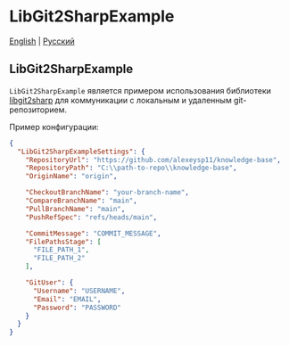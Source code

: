 # LibGit2SharpExample

[English](README.md) | [Русский](README.ru.md)

## LibGit2SharpExample

`LibGit2SharpExample` является примером использования библиотеки [libgit2sharp](https://github.com/libgit2/libgit2sharp) для коммуникации с локальным и удаленным git-репозиторием.

Пример конфигурации:
```JSON
{
  "LibGit2SharpExampleSettings": {
    "RepositoryUrl": "https://github.com/alexeysp11/knowledge-base",
    "RepositoryPath": "C:\\path-to-repo\\knowledge-base",
    "OriginName": "origin",

    "CheckoutBranchName": "your-branch-name",
    "CompareBranchName": "main",
    "PullBranchName": "main",
    "PushRefSpec": "refs/heads/main",

    "CommitMessage": "COMMIT_MESSAGE",
    "FilePathsStage": [
      "FILE_PATH_1",
      "FILE_PATH_2"
    ],

    "GitUser": {
      "Username": "USERNAME",
      "Email": "EMAIL",
      "Password": "PASSWORD"
    }
  }
}
```
